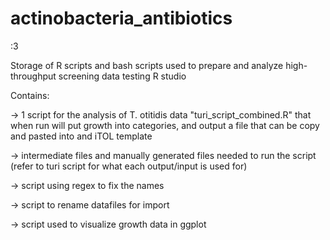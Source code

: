# actinobacteria_antibiotics

:3

Storage of R scripts and bash scripts used to prepare and analyze high-throughput screening data
testing R studio

Contains:

-> 1 script for the analysis of T. otitidis data "turi_script_combined.R" that when run will put growth into categories, and output a file that can be copy and pasted into and iTOL template

-> intermediate files and manually generated files needed to run the script (refer to turi script for what each output/input is used for)

-> script using regex to fix the names

-> script to rename datafiles for import

-> script used to visualize growth data in ggplot
